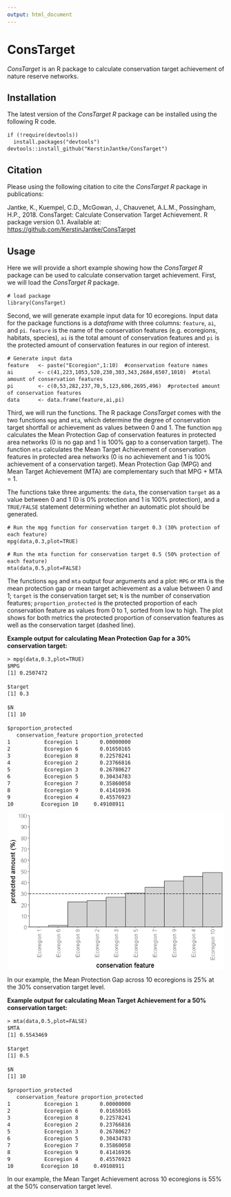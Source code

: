 ```yaml
---
output: html_document
---
```

# ConsTarget
_ConsTarget_ is an R package to calculate conservation target achievement of nature reserve networks.


## Installation

The latest version of the _ConsTarget R_  package can be installed using the following R code.

```{r}
if (!require(devtools))
  install.packages("devtools")
devtools::install_github("KerstinJantke/ConsTarget")
```

## Citation

Please using the following citation to cite the _ConsTarget R_ package in publications:

Jantke, K., Kuempel, C.D., McGowan, J., Chauvenet, A.L.M., Possingham, H.P., 2018. ConsTarget: Calculate Conservation Target Achievement. R package version 0.1. Available at: https://github.com/KerstinJantke/ConsTarget


## Usage

Here we will provide a short example showing how the _ConsTarget R_ package can be used to calculate conservation target achievement. First, we will load the _ConsTarget R_ package.

```{r}
# load package
library(ConsTarget)
```
Second, we will generate example input data for 10 ecoregions. Input data for the package functions is a _dataframe_ with three columns: `feature`, `ai`, and `pi`. `feature` is the name of the conservation features (e.g. ecoregions, habitats, species), `ai` is the total amount of conservation features and `pi` is the protected amount of conservation features in our region of interest. 


```{r}
# Generate input data
feature   <- paste("Ecoregion",1:10)  #conservation feature names
ai        <- c(41,223,1053,520,230,303,343,2684,6507,1010)  #total amount of conservation features
pi        <- c(0,53,282,237,70,5,123,606,2695,496)  #protected amount of conservation features
data      <- data.frame(feature,ai,pi)  
```

Third, we will run the functions. The R package _ConsTarget_ comes with the two functions `mpg` and `mta`, which determine the degree of conservation target shortfall or achievement as values between 0 and 1. The function `mpg` calculates the Mean Protection Gap of conservation features in protected area networks (0 is no gap and 1 is 100% gap to a conservation target). The function `mta` calculates the Mean Target Achievement of conservation features in protected area networks (0 is no achievement and 1 is 100% achievement of a conservation target). Mean Protection Gap (MPG) and Mean Target Achievement (MTA) are complementary such that MPG + MTA = 1. 

The functions take three arguments: the `data`, the conservation `target` as a value between 0 and 1 (0 is 0% protection and 1 is 100% protection), and a `TRUE/FALSE` statement determining whether an automatic plot should be generated. 

```{r}
# Run the mpg function for conservation target 0.3 (30% protection of each feature)		          
mpg(data,0.3,plot=TRUE)
```

```{r}
# Run the mta function for conservation target 0.5 (50% protection of each feature)
mta(data,0.5,plot=FALSE)
```

The functions `mpg` and `mta` output four arguments and a plot: `MPG` or `MTA` is the mean protection gap or mean target achievement as a value between 0 and 1; `target` is the conservation target set; `N` is the number of conservation features; `proportion_protected` is the protected proportion of each conservation feature as values from 0 to 1, sorted from low to high. The plot shows for both metrics the protected proportion of conservation features as well as the conservation target (dashed line). 

__Example output for calculating Mean Protection Gap for a 30% conservation target:__

```{r}
> mpg(data,0.3,plot=TRUE)
$MPG
[1] 0.2507472

$target
[1] 0.3

$N
[1] 10

$proportion_protected
   conservation_feature proportion_protected
1           Ecoregion 1       0.00000000
2           Ecoregion 6       0.01650165
3           Ecoregion 8       0.22578241
4           Ecoregion 2       0.23766816
5           Ecoregion 3       0.26780627
6           Ecoregion 5       0.30434783
7           Ecoregion 7       0.35860058
8           Ecoregion 9       0.41416936
9           Ecoregion 4       0.45576923
10         Ecoregion 10     0.49108911
```

<img src="man/figures/README-plot.png" width="666" style="display: block; margin: auto;" />


In our example, the Mean Protection Gap across 10 ecoregions is 25% at the 30% conservation target level.   


__Example output for calculating Mean Target Achievement for a 50% conservation target:__

```{r}
> mta(data,0.5,plot=FALSE)
$MTA
[1] 0.5543469

$target
[1] 0.5

$N
[1] 10

$proportion_protected
   conservation_feature proportion_protected
1           Ecoregion 1       0.00000000
2           Ecoregion 6       0.01650165
3           Ecoregion 8       0.22578241
4           Ecoregion 2       0.23766816
5           Ecoregion 3       0.26780627
6           Ecoregion 5       0.30434783
7           Ecoregion 7       0.35860058
8           Ecoregion 9       0.41416936
9           Ecoregion 4       0.45576923
10         Ecoregion 10     0.49108911
```
In our example, the Mean Target Achievement across 10 ecoregions is 55% at the 50% conservation target level.   

